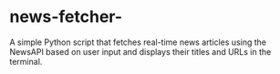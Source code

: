 # news-fetcher-
A simple Python script that fetches real-time news articles using the NewsAPI based on user input and displays their titles and URLs in the terminal.
